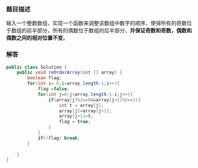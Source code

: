 ### 题目描述
输入一个整数数组，实现一个函数来调整该数组中数字的顺序，使得所有的奇数位于数组的前半部分，所有的偶数位于数组的后半部分，**并保证奇数和奇数，偶数和偶数之间的相对位置不变**。
### 解答
```java
public class Solution {
    public void reOrderArray(int [] array) {
        boolean flag;
        for(int i= 0;i<array.length-1;i++){
            flag =false;
            for(int j=0;j<array.length-1-i;j++){
                if(array[j]%2==0&&array[j+1]%2==1){
                    int t = array[j];
                    array[j]=array[j+1];
                    array[j+1]=t;
                    flag = true;
                }
            }
            if(!flag) break;
        }
        
    }
}
```
